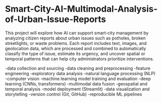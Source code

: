# Smart-City-AI-Multimodal-Analysis-of-Urban-Issue-Reports
This project will explore how AI can support smart-city management by analyzing citizen reports about urban issues such as potholes, broken streetlights, or waste problems. Each report includes text, images, and geolocation data, which are processed and combined to automatically classify the type of issue, estimate its urgency, and uncover spatial or temporal patterns that can help city administrators prioritize interventions.

-data collection and sourcing
-data cleaning and preprocessing
-feature engineering
-exploratory data analysis
-natural language processing (NLP)
-computer vision
-machine learning model training and evaluation
-deep learning (CNNs, transformers)
-multimodal data fusion
-geospatial and temporal analysis
-model deployment (Streamlit)
-data visualization and storytelling
-version control (Git, GitHub)
-reproducible ML pipelines
